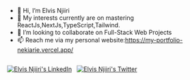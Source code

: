 - 👋 Hi, I’m Elvis Njiiri
- 👀 My interests currently are on mastering ReactJs,NextJs,TypeScript,Tailwind.
- 💞️ I’m looking to collaborate on Full-Stack Web Projects
- 📫 Reach me via my personal website:https://my-portfolio-nekiarie.vercel.app/

<!-- SOCIALS. TODO: SWAP OUT YOUR URL AND NAME. -->
<p align="left" style="float: left;"> 
  <!-- LinkedIn -->
  <a href="https://linkedin.com/in/elvis-njiiri" target="blank"><img src="https://img.shields.io/badge/LinkedIn-0077B5?style=for-the-badge&logo=linkedin&logoColor=white" alt="Elvis Njiiri's LinkedIn" /></a> 
  <span>&nbsp;</span>
  <!-- Twitter -->
  <a href="https://twitter.com/NjiiriEk" target="blank"><img src="https://img.shields.io/badge/Twitter-1DA1F2?style=for-the-badge&logo=twitter&logoColor=white" alt="Elvis Njiiri's Twitter" /></a> 
